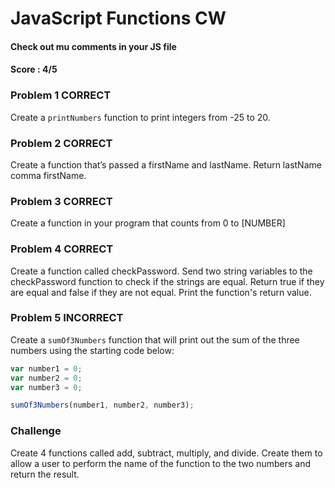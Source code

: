 # JavaScript Functions CW
#### Check out mu comments in your JS file
#### Score : 4/5
### Problem 1 CORRECT

Create a ```printNumbers``` function to print integers from -25 to 20.

### Problem 2 CORRECT
Create a function that’s passed a firstName and lastName. Return lastName comma firstName.

### Problem 3 CORRECT
Create a function in your program that counts from 0 to [NUMBER]

### Problem 4 CORRECT
Create a function called checkPassword. Send two string variables to the checkPassword function to check if the strings are equal. Return true if they are equal and false if they are not equal. Print the function's return value.

### Problem 5 INCORRECT
Create a ```sumOf3Numbers``` function that will print out the sum of the three numbers using the starting code below:
```javascript
var number1 = 0;
var number2 = 0;
var number3 = 0;

sumOf3Numbers(number1, number2, number3);
```

### Challenge
Create 4 functions called add, subtract, multiply, and divide. Create them to allow a user to perform the name of the function to the two numbers and return the result.
